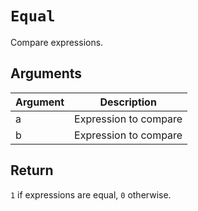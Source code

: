# `Equal`

Compare expressions.

## Arguments

| Argument | Description           |
| -------- | --------------------- |
| a        | Expression to compare |
| b        | Expression to compare |

## Return

`1` if expressions are equal, `0` otherwise.
